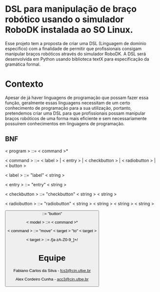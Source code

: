 # DSL para manipulação de braço robótico usando o simulador RoboDK instalada ao SO Linux.

Esse projeto tem a proposta de criar uma DSL (Linguagem de domínio especifico) com a finalidade de permitir que profissionais consigam manipular braços robóticos através do simulador RoboDK. A DSL será desenvolvida em Python usando biblioteca textX para especificação da gramática formal.

 # Contexto

Apesar de já haver linguagens de programação que possam fazer essa função, geralmente essas linguagens necessitam de um certo conhecimento de programação para a sua utilização, portanto, pretendemos criar uma DSL para que profissionais possam manipular braços robóticos de uma forma mais eficiente e sem necessariamente possuírem conhecimentos em linguagens de programação.

## BNF

< program > ::= < command >*
 
< command > ::= < label > | < entry > | < checkbutton > | < radiobutton > | < button >
 
< label > ::= "label" < string >
 
< entry > ::= "entry" < string >
 
< checkbutton > ::= "checkbutton" < string > < string >
 
< radiobutton > ::= "radiobutton" < string > < string > < string > < string >
 
<button> ::= "button" <string> <string>

< model > ::= < command >*

< command > ::= "move" < target > "to" < target >

< target > ::= /[a-zA-Z0-9_]+/

# Equipe

Fabiano Carlos da Silva - fcs3@cin.ufpe.br

Alex Cordeiro Cunha - acc3@cin.ufpe.br
